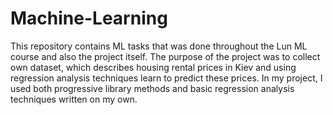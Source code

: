 # Machine-Learning
This repository contains ML tasks that was done throughout the Lun ML course and also the project itself.
The purpose of the project was to collect own dataset, which describes housing rental prices in Kiev and 
using regression analysis techniques learn to predict these prices. In my project, I used both progressive library methods
and basic regression analysis techniques written on my own.
